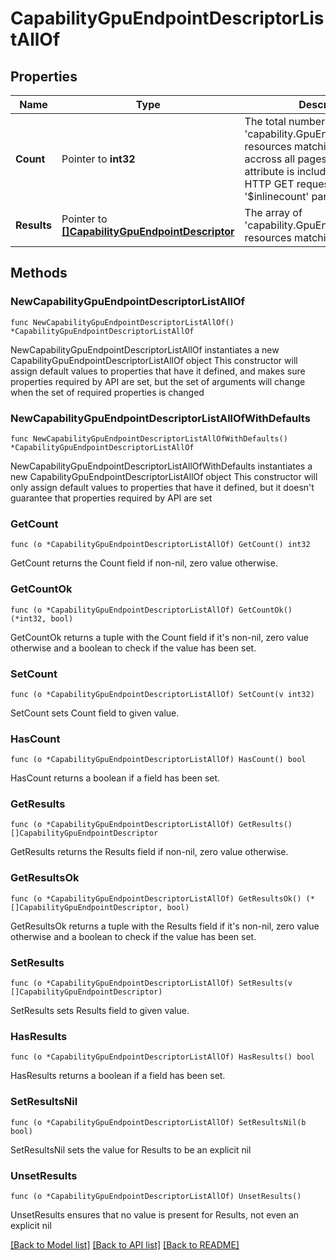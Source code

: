 # CapabilityGpuEndpointDescriptorListAllOf

## Properties

Name | Type | Description | Notes
------------ | ------------- | ------------- | -------------
**Count** | Pointer to **int32** | The total number of &#39;capability.GpuEndpointDescriptor&#39; resources matching the request, accross all pages. The &#39;Count&#39; attribute is included when the HTTP GET request includes the &#39;$inlinecount&#39; parameter. | [optional] 
**Results** | Pointer to [**[]CapabilityGpuEndpointDescriptor**](CapabilityGpuEndpointDescriptor.md) | The array of &#39;capability.GpuEndpointDescriptor&#39; resources matching the request. | [optional] 

## Methods

### NewCapabilityGpuEndpointDescriptorListAllOf

`func NewCapabilityGpuEndpointDescriptorListAllOf() *CapabilityGpuEndpointDescriptorListAllOf`

NewCapabilityGpuEndpointDescriptorListAllOf instantiates a new CapabilityGpuEndpointDescriptorListAllOf object
This constructor will assign default values to properties that have it defined,
and makes sure properties required by API are set, but the set of arguments
will change when the set of required properties is changed

### NewCapabilityGpuEndpointDescriptorListAllOfWithDefaults

`func NewCapabilityGpuEndpointDescriptorListAllOfWithDefaults() *CapabilityGpuEndpointDescriptorListAllOf`

NewCapabilityGpuEndpointDescriptorListAllOfWithDefaults instantiates a new CapabilityGpuEndpointDescriptorListAllOf object
This constructor will only assign default values to properties that have it defined,
but it doesn't guarantee that properties required by API are set

### GetCount

`func (o *CapabilityGpuEndpointDescriptorListAllOf) GetCount() int32`

GetCount returns the Count field if non-nil, zero value otherwise.

### GetCountOk

`func (o *CapabilityGpuEndpointDescriptorListAllOf) GetCountOk() (*int32, bool)`

GetCountOk returns a tuple with the Count field if it's non-nil, zero value otherwise
and a boolean to check if the value has been set.

### SetCount

`func (o *CapabilityGpuEndpointDescriptorListAllOf) SetCount(v int32)`

SetCount sets Count field to given value.

### HasCount

`func (o *CapabilityGpuEndpointDescriptorListAllOf) HasCount() bool`

HasCount returns a boolean if a field has been set.

### GetResults

`func (o *CapabilityGpuEndpointDescriptorListAllOf) GetResults() []CapabilityGpuEndpointDescriptor`

GetResults returns the Results field if non-nil, zero value otherwise.

### GetResultsOk

`func (o *CapabilityGpuEndpointDescriptorListAllOf) GetResultsOk() (*[]CapabilityGpuEndpointDescriptor, bool)`

GetResultsOk returns a tuple with the Results field if it's non-nil, zero value otherwise
and a boolean to check if the value has been set.

### SetResults

`func (o *CapabilityGpuEndpointDescriptorListAllOf) SetResults(v []CapabilityGpuEndpointDescriptor)`

SetResults sets Results field to given value.

### HasResults

`func (o *CapabilityGpuEndpointDescriptorListAllOf) HasResults() bool`

HasResults returns a boolean if a field has been set.

### SetResultsNil

`func (o *CapabilityGpuEndpointDescriptorListAllOf) SetResultsNil(b bool)`

 SetResultsNil sets the value for Results to be an explicit nil

### UnsetResults
`func (o *CapabilityGpuEndpointDescriptorListAllOf) UnsetResults()`

UnsetResults ensures that no value is present for Results, not even an explicit nil

[[Back to Model list]](../README.md#documentation-for-models) [[Back to API list]](../README.md#documentation-for-api-endpoints) [[Back to README]](../README.md)


